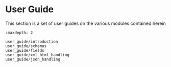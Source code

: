 # User Guide
This section is a set of user guides on the various modules contained herein


```{toctree}
:maxdepth: 2

user_guide/introduction
user_guide/schemas
user_guide/fields
user_guide/xml_html_handling
user_guide/json_handling

```